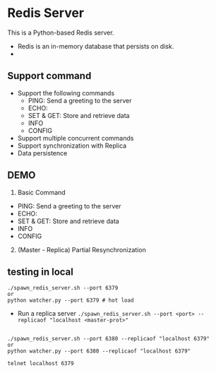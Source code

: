 # Redis Server


This is a Python-based  Redis server.

- Redis is an in-memory database that persists on disk.
- 


## Support command


- Support the following commands
    - PING: Send a greeting to the server
    - ECHO:
    - SET & GET: Store and retrieve data
    - INFO
    - CONFIG
- Support multiple concurrent commands
- Support synchronization with Replica
- Data persistence

## DEMO

1. Basic  Command
  - PING: Send a greeting to the server
  - ECHO:
  - SET & GET: Store and retrieve data
  - INFO
  - CONFIG



2. (Master - Replica) Partial Resynchronization


## testing in local

```
./spawn_redis_server.sh --port 6379
or
python watcher.py --port 6379 # hot load

```

- Run a replica server
`./spawn_redis_server.sh --port <port> --replicaof "localhost <master-prot>"`

```

./spawn_redis_server.sh --port 6380 --replicaof "localhost 6379"
or
python watcher.py --port 6380 --replicaof "localhost 6379"
```

```
telnet localhost 6379
```
